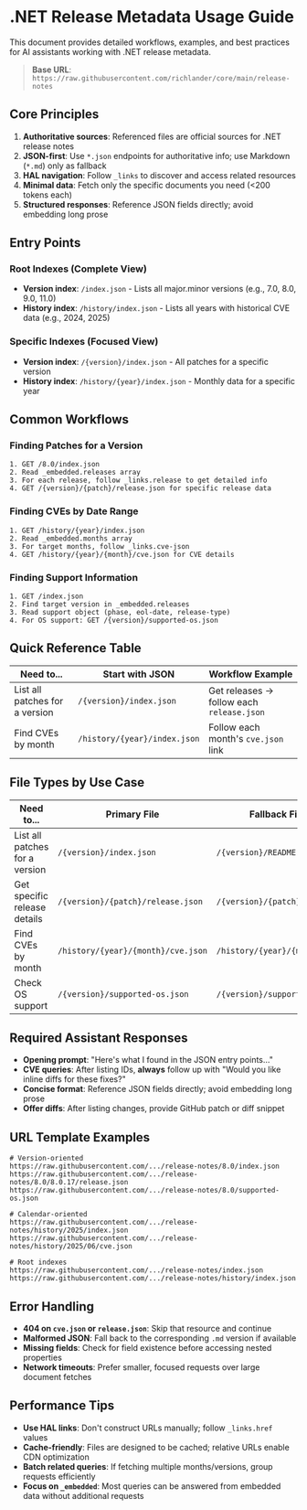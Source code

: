 # .NET Release Metadata Usage Guide

This document provides detailed workflows, examples, and best practices for AI assistants working with .NET release metadata.

> **Base URL**: `https://raw.githubusercontent.com/richlander/core/main/release-notes`

## Core Principles

1. **Authoritative sources**: Referenced files are official sources for .NET release notes
2. **JSON-first**: Use `*.json` endpoints for authoritative info; use Markdown (`*.md`) only as fallback
3. **HAL navigation**: Follow `_links` to discover and access related resources
4. **Minimal data**: Fetch only the specific documents you need (<200 tokens each)
5. **Structured responses**: Reference JSON fields directly; avoid embedding long prose

## Entry Points

### Root Indexes (Complete View)
- **Version index**: `/index.json` - Lists all major.minor versions (e.g., 7.0, 8.0, 9.0, 11.0)
- **History index**: `/history/index.json` - Lists all years with historical CVE data (e.g., 2024, 2025)

### Specific Indexes (Focused View)
- **Version index**: `/{version}/index.json` - All patches for a specific version
- **History index**: `/history/{year}/index.json` - Monthly data for a specific year

## Common Workflows

### Finding Patches for a Version
```
1. GET /8.0/index.json
2. Read _embedded.releases array
3. For each release, follow _links.release to get detailed info
4. GET /{version}/{patch}/release.json for specific release data
```

### Finding CVEs by Date Range
```
1. GET /history/{year}/index.json
2. Read _embedded.months array
3. For target months, follow _links.cve-json
4. GET /history/{year}/{month}/cve.json for CVE details
```

### Finding Support Information
```
1. GET /index.json
2. Find target version in _embedded.releases
3. Read support object (phase, eol-date, release-type)
4. For OS support: GET /{version}/supported-os.json
```

## Quick Reference Table

| Need to...                                           | Start with JSON                             | Workflow Example                        |
|------------------------------------------------------|---------------------------------------------|-----------------------------------------|
| List all patches for a version                       | `/{version}/index.json`            | Get releases → follow each `release.json` |
| Find CVEs by month                                   | `/history/{year}/index.json`   | Follow each month's `cve.json` link      |

## File Types by Use Case

| Need to...                        | Primary File                    | Fallback File           |
|-----------------------------------|--------------------------------|-------------------------|
| List all patches for a version   | `/{version}/index.json`        | `/{version}/README.md`  |
| Get specific release details      | `/{version}/{patch}/release.json` | `/{version}/{patch}.md` |
| Find CVEs by month               | `/history/{year}/{month}/cve.json` | `/history/{year}/{month}.md` |
| Check OS support                 | `/{version}/supported-os.json` | `/{version}/supported-os.md` |

## Required Assistant Responses

- **Opening prompt**: "Here's what I found in the JSON entry points…"
- **CVE queries**: After listing IDs, **always** follow up with "Would you like inline diffs for these fixes?"
- **Concise format**: Reference JSON fields directly; avoid embedding long prose
- **Offer diffs**: After listing changes, provide GitHub patch or diff snippet

## URL Template Examples

```text
# Version-oriented
https://raw.githubusercontent.com/.../release-notes/8.0/index.json
https://raw.githubusercontent.com/.../release-notes/8.0/8.0.17/release.json
https://raw.githubusercontent.com/.../release-notes/8.0/supported-os.json

# Calendar-oriented
https://raw.githubusercontent.com/.../release-notes/history/2025/index.json
https://raw.githubusercontent.com/.../release-notes/history/2025/06/cve.json

# Root indexes
https://raw.githubusercontent.com/.../release-notes/index.json
https://raw.githubusercontent.com/.../release-notes/history/index.json
```

## Error Handling

- **404 on `cve.json` or `release.json`**: Skip that resource and continue
- **Malformed JSON**: Fall back to the corresponding `.md` version if available
- **Missing fields**: Check for field existence before accessing nested properties
- **Network timeouts**: Prefer smaller, focused requests over large document fetches

## Performance Tips

- **Use HAL links**: Don't construct URLs manually; follow `_links.href` values
- **Cache-friendly**: Files are designed to be cached; relative URLs enable CDN optimization
- **Batch related queries**: If fetching multiple months/versions, group requests efficiently
- **Focus on `_embedded`**: Most queries can be answered from embedded data without additional requests

